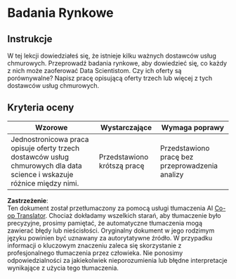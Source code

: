 <!--
CO_OP_TRANSLATOR_METADATA:
{
  "original_hash": "96f3696153d9ed54b19a1bb65438c104",
  "translation_date": "2025-08-24T22:05:08+00:00",
  "source_file": "5-Data-Science-In-Cloud/17-Introduction/assignment.md",
  "language_code": "pl"
}
-->
# Badania Rynkowe

## Instrukcje

W tej lekcji dowiedziałeś się, że istnieje kilku ważnych dostawców usług chmurowych. Przeprowadź badania rynkowe, aby dowiedzieć się, co każdy z nich może zaoferować Data Scientistom. Czy ich oferty są porównywalne? Napisz pracę opisującą oferty trzech lub więcej z tych dostawców usług chmurowych.

## Kryteria oceny

Wzorowe | Wystarczające | Wymaga poprawy
--- | --- | --- |
Jednostronicowa praca opisuje oferty trzech dostawców usług chmurowych dla data science i wskazuje różnice między nimi. | Przedstawiono krótszą pracę | Przedstawiono pracę bez przeprowadzenia analizy

**Zastrzeżenie**:  
Ten dokument został przetłumaczony za pomocą usługi tłumaczenia AI [Co-op Translator](https://github.com/Azure/co-op-translator). Chociaż dokładamy wszelkich starań, aby tłumaczenie było precyzyjne, prosimy pamiętać, że automatyczne tłumaczenia mogą zawierać błędy lub nieścisłości. Oryginalny dokument w jego rodzimym języku powinien być uznawany za autorytatywne źródło. W przypadku informacji o kluczowym znaczeniu zaleca się skorzystanie z profesjonalnego tłumaczenia przez człowieka. Nie ponosimy odpowiedzialności za jakiekolwiek nieporozumienia lub błędne interpretacje wynikające z użycia tego tłumaczenia.